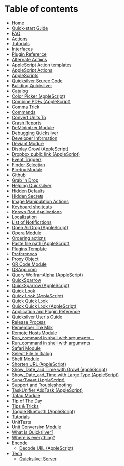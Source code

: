 # Table of contents

* [Home](README.md)
* [Quick-start Guide](Quick-start\_Guide.md)
* [FAQ](FAQ.md)
* [Actions](Executing\_actions.md)
* [Tutorials](Plugins.md)
* [Interfaces](Interfaces.md)
* [Plugin Reference](Plugin\_Reference.md)
* [Alternate Actions](Alternate\_Actions.md)
* [AppleScript Action templates](AppleScript\_Action\_templates.md)
* [AppleScript Actions](AppleScript\_Actions.md)
* [AppleScripts](AppleScripts.md)
* [Quicksilver Source Code](Application\_and\_Plugin\_Reference.md)
* [Building Quicksilver](Building\_Quicksilver.md)
* [Catalog](Catalog.md)
* [Color Picker (AppleScript)](Color\_Picker\_\(AppleScript\).md)
* [Combine PDFs (AppleScript)](Combine\_PDFs\_\(AppleScript\).md)
* [Comma Trick](Comma\_Trick.md)
* [Commands](Commands.md)
* [Convert Units To](Convert\_Units\_To.md)
* [Crash Reports](Crash\_Reports.md)
* [DeMinimizer Module](DeMinimizer\_Module.md)
* [Debugging Quicksilver](Debugging\_Quicksilver.md)
* [Developer Information](Developer\_Information.md)
* [Deviant Module](Deviant\_Module.md)
* [Display Growl (AppleScript)](Display\_Growl\_\(AppleScript\).md)
* [Dropbox public link (AppleScript)](Dropbox\_public\_link\_\(AppleScript\).md)
* [Event Triggers](Event\_Triggers.md)
* [Finder Selection](Finder\_Selection.md)
* [Firefox Module](Firefox\_Module.md)
* [Github](Github.md)
* [Grab 'n Drop](Grab\_'n\_Drop.md)
* [Helping Quicksilver](Helping\_Quicksilver.md)
* [Hidden Defaults](Hidden\_Defaults.md)
* [Hidden Secrets](Hidden\_Secrets.md)
* [Image Manipulation Actions](Image\_Manipulation\_Actions.md)
* [Keyboard shortcuts](Keyboard\_shortcuts.md)
* [Known Bad Applications](Known\_Bad\_Applications.md)
* [Localization](Localization.md)
* [List of Notifications](Notifications.md)
* [Open AirDrop (AppleScript)](Open\_AirDrop\_\(AppleScript\).md)
* [Opera Module](Opera\_Module.md)
* [Ordering actions](Ordering\_actions.md)
* [Paste file path (AppleScript)](Paste\_file\_path\_\(AppleScript\).md)
* [Plugins Template](Plugins\_Template.md)
* [Preferences](Preferences.md)
* [Proxy Object](Proxy\_Object.md)
* [QR Code Module](QR\_Code\_Module.md)
* [QSApp.com](QSApp.com.md)
* [Query WolframAlpha (AppleScript)](Query\_WolframAlpha\_\(AppleScript\).md)
* [QuickSparrow](QuickSparrow.md)
* [QuickSparrow (AppleScript)](QuickSparrow\_\(AppleScript\).md)
* [Quick Look](Quick\_Look.md)
* [Quick Look (AppleScript)](Quick\_Look\_\(AppleScript\).md)
* [Quick Quick Look](Quick\_Quick\_Look.md)
* [Quick Quick Look (AppleScript)](Quick\_Quick\_Look\_\(AppleScript\).md)
* [Application and Plugin Reference](Quicksilver\_Source\_Code.md)
* [Quicksilver User's Guide](Quicksilver\_User's\_Guide.md)
* [Release Process](Release\_Process.md)
* [Remember The Milk](Remember\_The\_Milk.md)
* [Remote Hosts Module](Remote\_Hosts\_Module.md)
* [Run\_command in shell with arguments...](Run\_command\_in\_shell\_with\_arguments....md)
* [Run\_command in shell with arguments](Run\_command\_in\_shell\_with\_arguments.md)
* [Safari Module](Safari\_Module.md)
* [Select File In Dialog](Select\_File\_In\_Dialog.md)
* [Shelf Module](Shelf\_Module.md)
* [Shorten URL (AppleScript)](Shorten\_URL\_\(AppleScript\).md)
* [Show\_Date\_and Time with Growl (AppleScript)](Show\_Date\_and\_Time\_with\_Growl\_\(AppleScript\).md)
* [Show\_Date\_and\_Time with Large Type (AppleScript)](Show\_Date\_and\_Time\_with\_Large\_Type\_\(AppleScript\).md)
* [SuperTweet (AppleScript)](SuperTweet\_\(AppleScript\).md)
* [Support and Troubleshooting](Support\_and\_Troubleshooting.md)
* [TaskUnifier AddTask (AppleScript)](TaskUnifier\_AddTask\_\(AppleScript\).md)
* [Tatau Module](Tatau\_Module.md)
* [Tip of The Day](Tip\_of\_The\_Day.md)
* [Tips & Tricks](Tips\_&\_Tricks.md)
* [Toggle Bluetooth (AppleScript)](Toggle\_Bluetooth\_\(AppleScript\).md)
* [Tutorials](Tutorials.md)
* [UnitTests](UnitTests.md)
* [Unit Conversion Module](Unit\_Conversion\_Module.md)
* [What Is Quicksilver?](What\_Is\_Quicksilver.md)
* [Where is everything?](Where\_is\_everything.md)
* [Encode](encode/README.md)
  * [Decode URL (AppleScript)](Encode/Decode\_URL\_\(AppleScript\).md)
* [Tech](tech/README.md)
  * [Quicksilver Server](Tech/Quicksilver\_Server.md)
